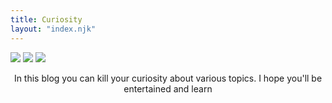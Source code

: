 ```yaml
---
title: Curiosity
layout: "index.njk"
---
```

<section>
<img src="/img/elevator.jpg">
<img src="/img/fome.jpg">
<img src="/img/drown.jpg">
</section>
<p style="text-align: center;">In this blog you can kill your curiosity about various topics. I hope you'll be entertained and learn</p>




